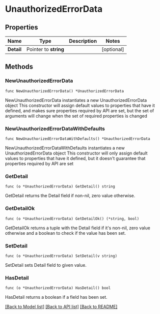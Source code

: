 # UnauthorizedErrorData

## Properties

Name | Type | Description | Notes
------------ | ------------- | ------------- | -------------
**Detail** | Pointer to **string** |  | [optional] 

## Methods

### NewUnauthorizedErrorData

`func NewUnauthorizedErrorData() *UnauthorizedErrorData`

NewUnauthorizedErrorData instantiates a new UnauthorizedErrorData object
This constructor will assign default values to properties that have it defined,
and makes sure properties required by API are set, but the set of arguments
will change when the set of required properties is changed

### NewUnauthorizedErrorDataWithDefaults

`func NewUnauthorizedErrorDataWithDefaults() *UnauthorizedErrorData`

NewUnauthorizedErrorDataWithDefaults instantiates a new UnauthorizedErrorData object
This constructor will only assign default values to properties that have it defined,
but it doesn't guarantee that properties required by API are set

### GetDetail

`func (o *UnauthorizedErrorData) GetDetail() string`

GetDetail returns the Detail field if non-nil, zero value otherwise.

### GetDetailOk

`func (o *UnauthorizedErrorData) GetDetailOk() (*string, bool)`

GetDetailOk returns a tuple with the Detail field if it's non-nil, zero value otherwise
and a boolean to check if the value has been set.

### SetDetail

`func (o *UnauthorizedErrorData) SetDetail(v string)`

SetDetail sets Detail field to given value.

### HasDetail

`func (o *UnauthorizedErrorData) HasDetail() bool`

HasDetail returns a boolean if a field has been set.


[[Back to Model list]](../README.md#documentation-for-models) [[Back to API list]](../README.md#documentation-for-api-endpoints) [[Back to README]](../README.md)


